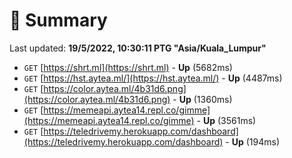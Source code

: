 # 📖 Summary
Last updated: **19/5/2022, 10:30:11 PTG "Asia/Kuala_Lumpur"**

- `GET` [https://shrt.ml](https://shrt.ml) - **Up** (5682ms)
- `GET` [https://hst.aytea.ml/](https://hst.aytea.ml/) - **Up** (4487ms)
- `GET` [https://color.aytea.ml/4b31d6.png](https://color.aytea.ml/4b31d6.png) - **Up** (1360ms)
- `GET` [https://memeapi.aytea14.repl.co/gimme](https://memeapi.aytea14.repl.co/gimme) - **Up** (3561ms)
- `GET` [https://teledrivemy.herokuapp.com/dashboard](https://teledrivemy.herokuapp.com/dashboard) - **Up** (194ms)
